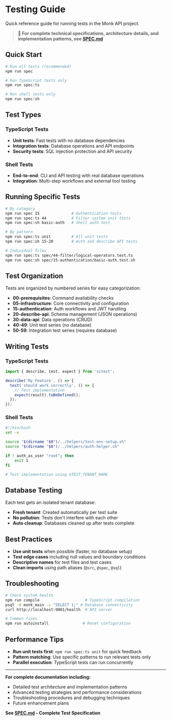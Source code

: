 # Testing Guide

Quick reference guide for running tests in the Monk API project.

> **📖 For complete technical specifications, architecture details, and implementation patterns, see [SPEC.md](SPEC.md)**

## Quick Start

```bash
# Run all tests (recommended)
npm run spec

# Run TypeScript tests only
npm run spec:ts

# Run shell tests only
npm run spec:sh
```

## Test Types

### TypeScript Tests
- **Unit tests**: Fast tests with no database dependencies
- **Integration tests**: Database operations and API endpoints
- **Security tests**: SQL injection protection and API security

### Shell Tests
- **End-to-end**: CLI and API testing with real database operations
- **Integration**: Multi-step workflows and external tool testing

## Running Specific Tests

```bash
# By category
npm run spec 15              # Authentication tests
npm run spec:ts 44           # Filter system unit tests
npm run spec:sh basic-auth   # Shell auth test

# By pattern
npm run spec:ts unit         # All unit tests
npm run spec:sh 15-20        # Auth and describe API tests

# Individual files
npm run spec:ts spec/44-filter/logical-operators.test.ts
npm run spec:sh spec/15-authentication/basic-auth.test.sh
```

## Test Organization

Tests are organized by numbered series for easy categorization:

- **00-prerequisites**: Command availability checks
- **05-infrastructure**: Core connectivity and configuration
- **15-authentication**: Auth workflows and JWT handling
- **20-describe-api**: Schema management (JSON operations)
- **30-data-api**: Data operations (CRUD)
- **40-49**: Unit test series (no database)
- **50-59**: Integration test series (requires database)

## Writing Tests

### TypeScript Tests
```typescript
import { describe, test, expect } from 'vitest';

describe('My Feature', () => {
  test('should work correctly', () => {
    // Test implementation
    expect(result).toBeDefined();
  });
});
```

### Shell Tests
```bash
#!/bin/bash
set -e

source "$(dirname "$0")/../helpers/test-env-setup.sh"
source "$(dirname "$0")/../helpers/auth-helper.sh"

if ! auth_as_user "root"; then
    exit 1
fi

# Test implementation using $TEST_TENANT_NAME
```

## Database Testing

Each test gets an isolated tenant database:
- **Fresh tenant**: Created automatically per test suite
- **No pollution**: Tests don't interfere with each other
- **Auto cleanup**: Databases cleaned up after tests complete

## Best Practices

- **Use unit tests** when possible (faster, no database setup)
- **Test edge cases** including null values and boundary conditions
- **Descriptive names** for test files and test cases
- **Clean imports** using path aliases (`@src`, `@spec`, `@sql`)

## Troubleshooting

```bash
# Check system health
npm run compile                    # TypeScript compilation
psql -d monk_main -c "SELECT 1;" # Database connectivity
curl http://localhost:9001/health  # API server

# Common fixes
npm run autoinstall               # Reset configuration
```

## Performance Tips

- **Run unit tests first**: `npm run spec:ts unit` for quick feedback
- **Pattern matching**: Use specific patterns to run relevant tests only
- **Parallel execution**: TypeScript tests can run concurrently

---

**For complete documentation including:**
- Detailed test architecture and implementation patterns
- Advanced testing strategies and performance considerations
- Troubleshooting procedures and debugging techniques
- Future enhancement plans

**See [SPEC.md](SPEC.md) - Complete Test Specification**

